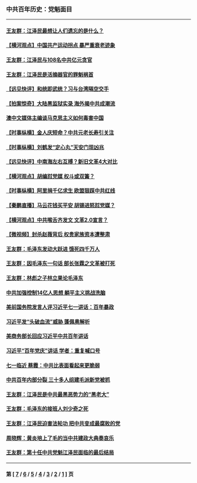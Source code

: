 ### 中共百年历史：党魁面目
---
#### [王友群：江泽民最想让人们遗忘的是什么？](../../pages/nf1176107/n13408949.md?12210430) 
#### [【横河观点】中国共产运动拐点 暴严重衰老迹象](../../pages/nf1176107/n13388333.md?12210430) 
#### [王友群：江泽民与108名中共亿元贪官](../../pages/nf1176107/n13352358.md?12210430) 
#### [王友群：江泽民是活摘器官的罪魁祸首](../../pages/nf1176107/n13336903.md?12210430) 
#### [【远见快评】和统即武统？习与台湾隔空交手](../../pages/nf1176107/n13297739.md?12210430) 
#### [【拍案惊奇】大陆黑监狱实录 海外揭中共成潮流](../../pages/nf1176107/n13288853.md?12210430) 
#### [澳中文媒体主编谈马克思主义如何毒害中国](../../pages/nf1176107/n13257387.md?12210430) 
#### [【时事纵横】金人庆短命？中共元老长寿引关注](../../pages/nf1176107/n13217934.md?12210430) 
#### [【时事纵横】刘鹤发“定心丸”天安门现凶兆](../../pages/nf1176107/n13215416.md?12210430) 
#### [【远见快评】中南海左右互搏？新旧文革4大对比](../../pages/nf1176107/n13214745.md?12210430) 
#### [【横河观点】胡编怼党媒 权斗或双簧？](../../pages/nf1176107/n13210864.md?12210430) 
#### [【时事纵横】阿里捐千亿求生 欧盟狠踩中共红线](../../pages/nf1176107/n13206431.md?12210430) 
#### [【秦鹏直播】马云花钱买平安 胡锡进怒怼党媒？](../../pages/nf1176107/n13206392.md?12210430) 
#### [【横河观点】中共喉舌齐发文 文革2.0宣言？](../../pages/nf1176107/n13201248.md?12210430) 
#### [【微视频】封杀赵薇背后 权贵家族资本遭整肃](../../pages/nf1176107/n13197798.md?12210430) 
#### [王友群：毛泽东发动大跃进 饿死四千万人](../../pages/nf1176107/n13177158.md?12210430) 
#### [王友群：因毛泽东一句话 部长张霖之文革被打死](../../pages/nf1176107/n13161711.md?12210430) 
#### [王友群：林彪之子林立果论毛泽东](../../pages/nf1176107/n13128622.md?12210430) 
#### [中共加强控制14亿人思想 躺平主义挑战洗脑](../../pages/nf1176107/n13094299.md?12210430) 
#### [美前国务院发言人评习近平七一讲话：百年暴政](../../pages/nf1176107/n13066986.md?12210430) 
#### [习近平发“头破血流”威胁 蓬佩奥解析](../../pages/nf1176107/n13063604.md?12210430) 
#### [美商务部长回应习近平中共百年讲话](../../pages/nf1176107/n13062903.md?12210430) 
#### [习近平“百年党庆”讲话 学者：重复喊口号](../../pages/nf1176107/n13061411.md?12210430) 
#### [七一临近 蔡霞：中共比表面看起来更脆弱](../../pages/nf1176107/n13056418.md?12210430) 
#### [中共百年内部分裂 三十多人组建毛派新党被抓](../../pages/nf1176107/n13044023.md?12210430) 
#### [王友群：江泽民是中共最黑恶势力的“黑老大”](../../pages/nf1176107/n13022180.md?12210430) 
#### [王友群：毛泽东的接班人刘少奇之死](../../pages/nf1176107/n12991772.md?12210430) 
#### [王友群：江泽民迫害法轮功 把中共变成最腐败的党](../../pages/nf1176107/n12947347.md?12210430) 
#### [周晓辉：黄炎培上了毛的当中共建政大典奏哀乐](../../pages/nf1176107/n12942780.md?12210430) 
#### [王友群：第十任中共党魁江泽民面临的最后结局](../../pages/nf1176107/n12933748.md?12210430) 

---
#### 第 [ [7](./7.md?12210430) / [6](./6.md?12210430) / [5](./5.md?12210430) / [4](./4.md?12210430) / [3](./3.md?12210430) / [2](./2.md?12210430) / [1](./1.md?12210430) ] 页
